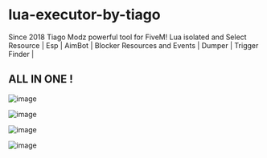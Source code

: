 # lua-executor-by-tiago

Since 2018 Tiago Modz  powerful tool for FiveM!
Lua isolated and Select Resource | Esp | AimBot | Blocker Resources and Events | Dumper | Trigger Finder |
## ALL IN ONE !

![image](https://github.com/stenkenj/lua-executor-by-tiago/assets/159486539/52bd2b1b-fefd-4977-8963-baaa2edff3d9)

![image](https://github.com/stenkenj/lua-executor-by-tiago/assets/159486539/43edd0aa-285f-4d5b-88d7-8baf94303323)

![image](https://github.com/stenkenj/lua-executor-by-tiago/assets/159486539/e18c62ba-7427-4434-9ab3-e437e8e6c3ff)

![image](https://github.com/user-attachments/assets/135aa6fb-ee16-4db2-a13c-549418897bcd)
